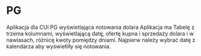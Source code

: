 # PG
Aplikacja dla CUI PG wyświetlająca notowania dolara
Aplikacja ma Tabelę z trzema kolumnami, wyświetlającą datę, ofertę kupna i sprzedaży dolara i w nawiasach, różnicę kwoty pomiędzy dniami.
Najpierw należy wybrać datę z kalendarza aby wyświetliły się notowania.
